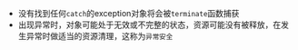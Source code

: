* 没有找到任何`catch`的exception对象将会被`terminate`函数捕获
* 出现异常时，对象可能处于无效或不完整的状态，资源可能没有被释放，在发生异常时做适当的资源清理，这称为`异常安全`
